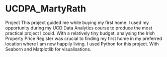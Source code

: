 # UCDPA_MartyRath
Project
This project guided me while buying my first home. I used my opportunity during my UCD Data Analytics course to produce the most practical project I could. With a relatively tiny budget, analysing the Irish Property Price Register was crucial to finding my first home in my preferred location where I am now happily living.
I used Python for this project. With Seaborn and Matplotlib for visualisations.
